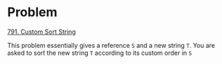 # Problem
[791. Custom Sort String](https://leetcode.com/problems/custom-sort-string/)

This problem essentially gives a reference `S` and a new string `T`. You are asked to sort the new string `T` according to its custom order in `S` 
